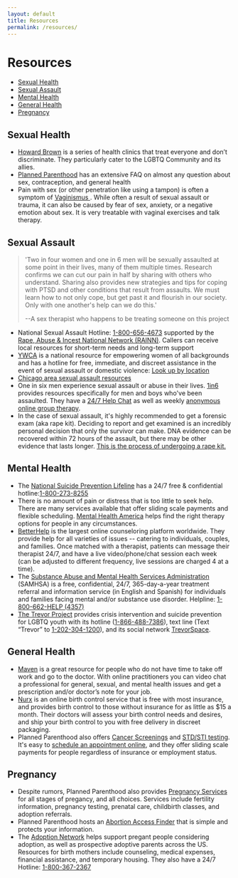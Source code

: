 ```yaml
---
layout: default
title: Resources
permalink: /resources/
---
```


<h1>Resources</h1>
<div class="resource-bar">
<ul>
    <li>
        <a class="nav-btn" href="#sexual-health" >
            Sexual Health
        </a> 
    </li>
    <li>
        <a class="nav-btn" href="#sexual-assault" >
            Sexual Assault
        </a> 
    </li>
    <li>
        <a class="nav-btn" href="#mental-health">Mental Health</a>
    </li>
    <li>
        <a class="nav-btn" href="#general-health" >
            General Health
        </a> 
    </li>
    <li>
        <a class="nav-btn" href="#pregnancy" >
            Pregnancy
        </a> 
    </li>
</ul>
</div>

<div class="bg-lightblue border-pink" id="resource-list">
<h2 class="pink" id="sexual-health">Sexual Health</h2>
<p class="pa-0">
    <ul class="resources">
        <li>
            <a href="https://howardbrown.org/" target="_blank">Howard Brown</a> is a series of health clinics that treat everyone and don’t discriminate. They particularly cater to the LGBTQ Community and its allies.
        </li>
        <li>
            <a href="https://www.plannedparenthood.org/learn" target="_blank">Planned Parenthood</a> has an extensive FAQ on almost any question about sex, contraception, and general health
        </li>
        <li>Pain with sex (or other penetration like using a tampon) is often a symptom of 
            <a href="https://my.clevelandclinic.org/health/diseases/15723-vaginismus" target="_blank">Vaginismus
            </a>
        . While often a result of sexual assault or trauma, it can also be caused by fear of sex, anxiety, or a negative emotion about sex. It is very treatable with vaginal exercises and talk therapy.
        </li>
    </ul>
</p>

<h2 class="pink" id="sexual-assault">Sexual Assault</h2>
<p class="pa-0">
<blockquote><p>'Two in four women and one in 6 men will be sexually assaulted at some point in their lives, many of them multiple times. Research confirms we can cut our pain in half by sharing with others who understand. Sharing also provides new strategies and tips for coping with PTSD and other conditions that result from assaults. We must learn how to not only cope, but get past it and flourish in our society. Only with one another's help can we do this.'</p><p class="quote-source"> --A sex therapist who happens to be treating someone on this project</p></blockquote>
    <ul class="resources">
        <li>
            National Sexual Assault Hotline: <a href="tel:18006564673">1-800-656-4673</a> supported by the <a href="https://www.rainn.org/" target="_blank">Rape, Abuse & Incest National Network (RAINN)</a>. Callers can receive local resources for short-term needs and long-term support
        </li>
        <li>
            <a href="https://www.ywca.org/">YWCA</a> is a national resource for empowering women of all backgrounds and has a hotline for free, immediate, and discreet assistance in the event of sexual assault or domestic violence: <a href="http://support.ywca.org/ywca-map" target="_blank">Look up by location</a>
        </li>
        <li>
            <a href="https://www.ccc.edu/departments/Documents/Chicago%20Sexual%20Assault%20Resources.pdf" target="_blank">Chicago area sexual assault resources</a>
        </li>
        <li>
            One in six men experience sexual assault or abuse in their lives. <a href="https://1in6.org/" target="_blank">1in6</a> provides resources specifically for men and boys who've been assaulted. They have a <a href="https://1in6.org/helpline/" target="_blank">24/7 Help Chat</a> as well as weekly <a href="https://supportgroup.1in6.org/" target="_blank">anonymous online group therapy</a>.
        </li>
        <li>
            In the case of sexual assault, it's highly recommended to get a forensic exam (aka rape kit). Deciding to report and get examined is an incredibly personal decision that only the survivor can make. DNA evidence can be recovered within 72 hours of the assault, but there may be other evidence that lasts longer. <a href="https://www.rainn.org/articles/rape-kit" target="_blank">This is the process of undergoing a rape kit.</a>
        </li>
    </ul>
</p>

<h2 class="pink" id="mental-health">Mental Health</h2>
<p class="pa-0">
    <ul class="resources pt-0">
        <li>
        The <a href="https://suicidepreventionlifeline.org/" target="_blank">National Suicide Prevention Lifeline</a> has a 24/7 free & confidential hotline:<a href="tel:18002738255">1-800-273-8255</a>
        </li>
        <li>
            There is no amount of pain or distress that is too little to seek help. There are many services available that offer sliding scale payments and flexible scheduling. <a href="https://www.mhanational.org/finding-therapy" target="_blank">Mental Health America</a> helps find the right therapy options for people in any circumstances.
        </li>
        <li>
            <a href="https://www.betterhelp.com/" target="_blank">BetterHelp</a> is the largest online counseloring platform worldwide. They provide help for all varieties of issues -- catering to individuals, couples, and families. Once matched with a therapist, patients can message their therapist 24/7, and have a live video/phone/chat session each week (can be adjusted to different frequency, live sessions are charged 4 at a time).
        </li>
        <li>
            The <a href="https://www.samhsa.gov/find-help/national-helpline" target="_blank">Substance Abuse and Mental Health Services Administration</a> (SAMHSA) is a free, confidential, 24/7, 365-day-a-year treatment referral and information service (in English and Spanish) for individuals and families facing mental and/or substance use disorder. Helpline: <a href="tel:18006624357" target="_blank">1-800-662-HELP (4357)</a>
        </li>
        <li>
            <a href="http://www.thetrevorproject.org/" target="_blank">The Trevor Project</a> provides crisis intervention and suicide prevention for LGBTQ youth with its hotline (<a href="tel:18664887386">1-866-488-7386</a>), text line (Text “Trevor” to <a href="tel:12023041200">1-202-304-1200</a>), and its social network <a href="https://www.trevorspace.org/" target="_blank">TrevorSpace</a>.
        </li>
    </ul>
</p>

<h2 class="pink" id="general-health">General Health</h2>
<p class="pa-0">
    <ul class="resources pt-0">
        <li>
            <a href="https://www.mavenclinic.com/" target="_blank">Maven</a> is a great resource for people who do not have time to take off work and go to the doctor. With online practitioners you can video chat a professional for general, sexual, and mental health issues and get a prescription and/or doctor’s note for your job.
        </li>
        <li>
            <a href="https://www.nurx.com/" target="_blank">Nurx</a> is an online birth control service that is free with most insurance, and provides birth control to those without insurance for as little as $15 a month. Their doctors will assess your birth control needs and desires, and ship your birth control to you with free delivery in discreet packaging.
        </li>
        <li>
            Planned Parenthood also offers <a href="https://www.plannedparenthood.org/learn/cancer" target="_blank">Cancer Screenings</a> and <a href="https://www.plannedparenthood.org/learn/stds-hiv-safer-sex/get-tested/where-can-i-get-tested-stds" target="_blank">STD/STI testing</a>. It's easy to <a href="https://www.plannedparenthood.org/health-center" target="_blank">schedule an appointment online</a>, and they offer sliding scale payments for people regardless of insurance or employment status.
        </li>
    </ul>
</p>
<h2 class="pink" id="pregnancy">Pregnancy</h2>
<p class="pa-0">
    <ul class="resources">
        <li>
            Despite rumors, Planned Parenthood also provides <a href="https://www.plannedparenthood.org/get-care/our-services/pregnancy-testing-services" target="_blank">Pregnancy Services</a> for all stages of pregancy, and all choices. Services include fertility information, pregnancy testing, prenatal care, childbirth classes, and adoption referrals.
        </li>
        <li>
            Planned Parenthood hosts an <a href="https://www.plannedparenthood.org/abortion-access?" target="_blank">Abortion Access Finder</a> that is simple and protects your information.
        </li>
        <li>
            The <a href="https://adoptionnetwork.com/" target="_blank">Adoption Network</a> helps support pregant people considering adoption, as well as prospective adoptive parents across the US. Resources for birth mothers include counseling, medical expenses, financial assistance, and temporary housing. They also have a 24/7 Hotline: <a href="tel:18003672367">1-800-367-2367</a>
        </li>
    </ul>
</p>
</div>